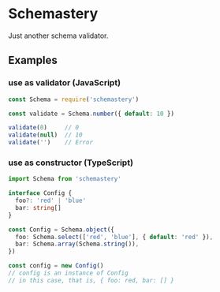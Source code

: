 # Schemastery
 
Just another schema validator.

## Examples

### use as validator (JavaScript)

```js
const Schema = require('schemastery')

const validate = Schema.number({ default: 10 })

validate(0)     // 0
validate(null)  // 10
validate('')    // Error
```

### use as constructor (TypeScript)

```ts
import Schema from 'schemastery'

interface Config {
  foo?: 'red' | 'blue'
  bar: string[]
}

const Config = Schema.object({
  foo: Schema.select(['red', 'blue'], { default: 'red' }),
  bar: Schema.array(Schema.string()),
})

const config = new Config()
// config is an instance of Config
// in this case, that is, { foo: red, bar: [] }
```

